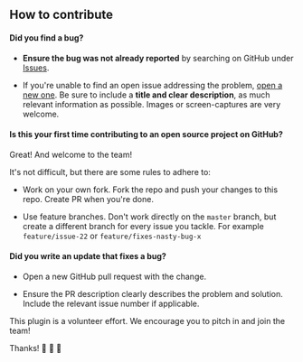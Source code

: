 ## How to contribute

#### **Did you find a bug?**

* **Ensure the bug was not already reported** by searching on GitHub under [Issues](https://github.com/runelaenen/shopware6-two-factor-auth/issues).

* If you're unable to find an open issue addressing the problem, [open a new one](https://github.com/runelaenen/shopware6-two-factor-auth/issues/new). Be sure to include a **title and clear description**, as much relevant information as possible. Images or screen-captures are very welcome.

#### **Is this your first time contributing to an open source project on GitHub?**

Great! And welcome to the team!

It's not difficult, but there are some rules to adhere to:

* Work on your own fork. Fork the repo and push your changes to this repo. Create PR when you're done.

* Use feature branches. Don't work directly on the `master` branch, but create a different branch for every issue you tackle. For example `feature/issue-22` or `feature/fixes-nasty-bug-x`

#### **Did you write an update that fixes a bug?**

* Open a new GitHub pull request with the change.

* Ensure the PR description clearly describes the problem and solution. Include the relevant issue number if applicable.





This plugin is a volunteer effort. We encourage you to pitch in and join the team!

Thanks! :blue_heart: :blue_heart: :blue_heart:

